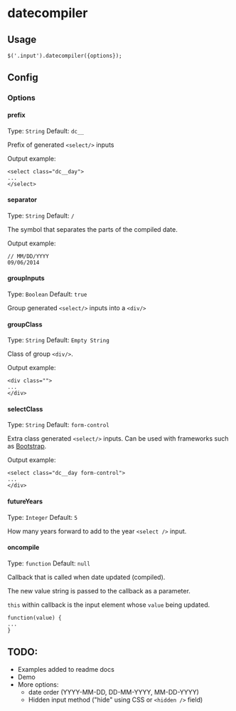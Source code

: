 # datecompiler

## Usage

`$('.input').datecompiler({options});`

## Config

### Options

#### prefix
Type: `String`
Default: `dc__`

Prefix of generated `<select/>` inputs

Output example:
```
<select class="dc__day">
...
</select>
```

#### separator
Type: `String`
Default: `/`

The symbol that separates the parts of the compiled date.

Output example:
```
// MM/DD/YYYY
09/06/2014
```

#### groupInputs
Type: `Boolean`
Default: `true`

Group generated `<select/>` inputs into a `<div/>`

#### groupClass
Type: `String`
Default: `Empty String`

Class of group `<div/>`.  

Output example:
```
<div class="">
...
</div>
```

#### selectClass
Type: `String`
Default: `form-control`

Extra class generated `<select/>` inputs.  Can be used with frameworks such as [Bootstrap](http://getbootstrap.com/css/#forms).

Output example:
```
<select class="dc__day form-control">
...
</div>
```

#### futureYears
Type: `Integer`
Default: `5`

How many years forward to add to the year `<select />` input.

#### oncompile
Type: `function`
Default: `null`

Callback that is called when date updated (compiled). 

The new value string is passed to the callback as a parameter.

`this` within callback is the input element whose `value` being updated.

```
function(value) {
...
}
```


## TODO:

 - Examples added to readme docs
 - Demo
 - More options: 
	 - date order (YYYY-MM-DD, DD-MM-YYYY, MM-DD-YYYY)
	 - Hidden input method ("hide" using CSS or `<hidden />` field)